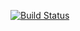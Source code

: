 [![Build Status](https://travis-ci.com/slshen/generic-aws-client.svg?branch=master)](https://travis-ci.com/slshen/generic-aws-client)
